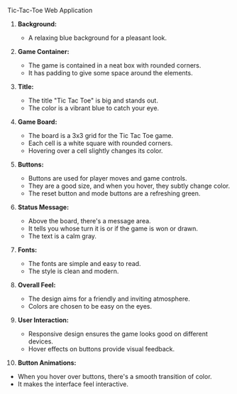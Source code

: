 Tic-Tac-Toe Web Application

1. **Background:**
   - A relaxing blue background for a pleasant look.

2. **Game Container:**
   - The game is contained in a neat box with rounded corners.
   - It has padding to give some space around the elements.

3. **Title:**
   - The title "Tic Tac Toe" is big and stands out.
   - The color is a vibrant blue to catch your eye.

4. **Game Board:**
   - The board is a 3x3 grid for the Tic Tac Toe game.
   - Each cell is a white square with rounded corners.
   - Hovering over a cell slightly changes its color.

5. **Buttons:**
   - Buttons are used for player moves and game controls.
   - They are a good size, and when you hover, they subtly change color.
   - The reset button and mode buttons are a refreshing green.

6. **Status Message:**
   - Above the board, there's a message area.
   - It tells you whose turn it is or if the game is won or drawn.
   - The text is a calm gray.

7. **Fonts:**
   - The fonts are simple and easy to read.
   - The style is clean and modern.

8. **Overall Feel:**
   - The design aims for a friendly and inviting atmosphere.
   - Colors are chosen to be easy on the eyes.

9. **User Interaction:**
   - Responsive design ensures the game looks good on different devices.
   - Hover effects on buttons provide visual feedback.

10. **Button Animations:**
   - When you hover over buttons, there's a smooth transition of color.
   - It makes the interface feel interactive.
